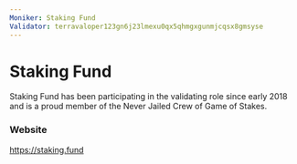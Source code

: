 ```yaml
---
Moniker: Staking Fund
Validator: terravaloper123gn6j23lmexu0qx5qhmgxgunmjcqsx8gmsyse
---
```


# Staking Fund

Staking Fund has been participating in the validating role since early 2018 and is a proud member of the Never Jailed Crew of Game of Stakes.

### Website

https://staking.fund

